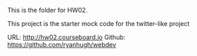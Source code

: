 This is the folder for HW02. 

This project is the starter mock code for the twitter-like project

URL: http://hw02.courseboard.io
Github: https://github.com/ryanhugh/webdev